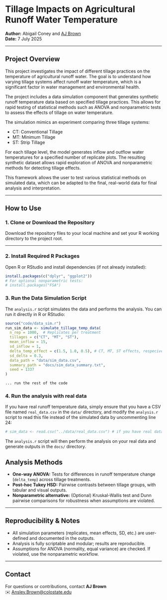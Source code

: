 # Tillage Impacts on Agricultural Runoff Water Temperature

**Author:** Abigail Coney and [AJ Brown](https://github.com/ansleybrown1337) <br/>
**Date:** 7 July 2025

---

## Project Overview

This project investigates the impact of different tillage practices on the temperature of agricultural runoff water. The goal is to understand how varying tillage systems affect runoff water temperature, which is a significant factor in water management and environmental health.

The project includes a data simulation component that generates synthetic runoff temperature data based on specified tillage practices. This allows for rapid testing of statistical methods such as ANOVA and nonparametric tests to assess the effects of tillage on water temperature.

The simulation mimics an experiment comparing three tillage systems:
- CT: Conventional Tillage
- MT: Minimum Tillage
- ST: Strip Tillage

For each tillage level, the model generates inflow and outflow water temperatures for a specified number of replicate plots. The resulting synthetic dataset allows rapid exploration of ANOVA and nonparametric methods for detecting tillage effects.

This framework allows the user to test various statistical methods on simulated data, which can be adapted to the final, real-world data for final analysis and interpretation.

---

## How to Use

### 1. Clone or Download the Repository

Download the repository files to your local machine and set your R working directory to the project root.

---

### 2. Install Required R Packages

Open R or RStudio and install dependencies (if not already installed):

```r
install.packages(c("dplyr", "ggplot2"))
# For optional nonparametric tests:
# install.packages("FSA")
```
### 3. Run the Data Simulation Script
The `analysis.r` script simulates the data and performs the analysis. You can run it directly in R or RStudio:

```r
source("code/data_sim.r")
run_sim_data <- simulate_tillage_temp_data(
  n_rep = 1000,  # Replicates per treatment
  tillages = c("CT", "MT", "ST"),
  mean_inflow = 15,
  sd_inflow = 1,
  delta_temp_effect = c(1.5, 1.0, 0.5), # CT, MT, ST effects, respecively
  sd_delta = 0.3,
  data_path = "data/sim_data.csv",
  summary_path = "docs/sim_data_summary.txt",
  seed = 1337
)

... run the rest of the code
```
### 4. Run the analysis with real data
If you have real runoff temperature data, simply ensure that you have a CSV file named `real_data.csv` in the `data/` directory, and modify the `analysis.r` script to read this file instead of the simulated data by uncommenting line 24:

```r
# sim_data <- read.csv("../data/real_data.csv") # if you have real data, upload it as a csv here
```
The `analysis.r` script will then perform the analysis on your real data and generate outputs in the `docs/` directory.

## Analysis Methods

- **One-way ANOVA:** Tests for differences in runoff temperature change (`delta_temp`) across tillage treatments.
- **Post-hoc Tukey HSD:** Pairwise contrasts between tillage groups, with tabular and visual outputs.
- **Nonparametric alternative:** (Optional) Kruskal-Wallis test and Dunn pairwise comparisons for robustness when assumptions are violated.

---

## Reproducibility & Notes

- All simulation parameters (replicates, mean effects, SD, etc.) are user-defined and documented in the outputs.
- Analysis is fully scriptable and modular; results are reproducible.
- Assumptions for ANOVA (normality, equal variance) are checked. If violated, use the nonparametric workflow.

---

## Contact

For questions or contributions, contact **AJ Brown**  
✉️ Ansley.Brown@colostate.edu

